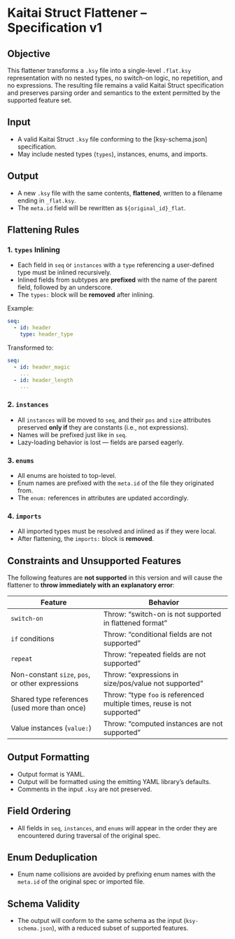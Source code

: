 # Kaitai Struct Flattener – Specification v1

## Objective

This flattener transforms a `.ksy` file into a single-level `.flat.ksy`
representation with no nested types, no switch-on logic, no repetition, and no
expressions. The resulting file remains a valid Kaitai Struct specification and
preserves parsing order and semantics to the extent permitted by the supported
feature set.

## Input

- A valid Kaitai Struct `.ksy` file conforming to the \[ksy-schema.json]
  specification.
- May include nested types (`types`), instances, enums, and imports.

## Output

- A new `.ksy` file with the same contents, **flattened**, written to a filename
  ending in `_flat.ksy`.
- The `meta.id` field will be rewritten as `${original_id}_flat`.

## Flattening Rules

### 1. `types` Inlining

- Each field in `seq` or `instances` with a `type` referencing a user-defined
  type must be inlined recursively.
- Inlined fields from subtypes are **prefixed** with the name of the parent
  field, followed by an underscore.
- The `types:` block will be **removed** after inlining.

Example:

```yaml
seq:
  - id: header
    type: header_type
```

Transformed to:

```yaml
seq:
  - id: header_magic
    ...
  - id: header_length
    ...
```

### 2. `instances`

- All `instances` will be moved to `seq`, and their `pos` and `size` attributes
  preserved **only if** they are constants (i.e., not expressions).
- Names will be prefixed just like in `seq`.
- Lazy-loading behavior is lost — fields are parsed eagerly.

### 3. `enums`

- All enums are hoisted to top-level.
- Enum names are prefixed with the `meta.id` of the file they originated from.
- The `enum:` references in attributes are updated accordingly.

### 4. `imports`

- All imported types must be resolved and inlined as if they were local.
- After flattening, the `imports:` block is **removed**.

## Constraints and Unsupported Features

The following features are **not supported** in this version and will cause the
flattener to **throw immediately with an explanatory error**:

| Feature                                          | Behavior                                                                 |
| ------------------------------------------------ | ------------------------------------------------------------------------ |
| `switch-on`                                      | Throw: “switch-on is not supported in flattened format”                  |
| `if` conditions                                  | Throw: “conditional fields are not supported”                            |
| `repeat`                                         | Throw: “repeated fields are not supported”                               |
| Non-constant `size`, `pos`, or other expressions | Throw: “expressions in size/pos/value not supported”                     |
| Shared type references (used more than once)     | Throw: “type `foo` is referenced multiple times, reuse is not supported” |
| Value instances (`value:`)                       | Throw: “computed instances are not supported”                            |

## Output Formatting

- Output format is YAML.
- Output will be formatted using the emitting YAML library’s defaults.
- Comments in the input `.ksy` are not preserved.

## Field Ordering

- All fields in `seq`, `instances`, and `enums` will appear in the order they
  are encountered during traversal of the original spec.

## Enum Deduplication

- Enum name collisions are avoided by prefixing enum names with the `meta.id` of
  the original spec or imported file.

## Schema Validity

- The output will conform to the same schema as the input (`ksy-schema.json`),
  with a reduced subset of supported features.
